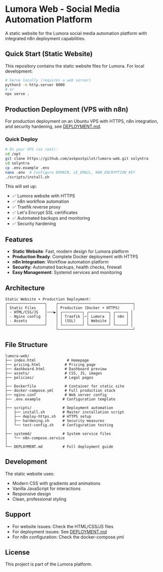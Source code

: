 # Lumora Web - Social Media Automation Platform

A static website for the Lumora social media automation platform with integrated n8n deployment capabilities.

## Quick Start (Static Website)

This repository contains the static website files for Lumora. For local development:

```bash
# Serve locally (requires a web server)
python3 -m http.server 8000
# or
npx serve .
```

## Production Deployment (VPS with n8n)

For production deployment on an Ubuntu VPS with HTTPS, n8n integration, and security hardening, see [DEPLOYMENT.md](DEPLOYMENT.md).

### Quick Deploy

```bash
# On your VPS (as root):
cd /opt
git clone https://github.com/askpostpilot/lumora-web.git solyntra
cd solyntra
cp .env.example .env
nano .env  # Configure DOMAIN, LE_EMAIL, N8N_ENCRYPTION_KEY
./scripts/install.sh
```

This will set up:
- ✅ Lumora website with HTTPS
- ✅ n8n workflow automation
- ✅ Traefik reverse proxy
- ✅ Let's Encrypt SSL certificates
- ✅ Automated backups and monitoring
- ✅ Security hardening

## Features

- **Static Website**: Fast, modern design for Lumora platform
- **Production Ready**: Complete Docker deployment with HTTPS
- **n8n Integration**: Workflow automation platform
- **Security**: Automated backups, health checks, firewall
- **Easy Management**: Systemd services and monitoring

## Architecture

```
Static Website + Production Deployment:
┌─────────────────┐    ┌──────────────────────────────────┐
│ Static Files    │    │ Production (Docker + HTTPS)      │
│ - HTML/CSS/JS   │───▶│ ┌─────────┐ ┌─────────┐ ┌─────┐ │
│ - Nginx config  │    │ │ Traefik │─│ Lumora  │ │ n8n │ │
│ - Assets        │    │ │ (SSL)   │ │ Website │ │     │ │
└─────────────────┘    │ └─────────┘ └─────────┘ └─────┘ │
                       └──────────────────────────────────┘
```

## File Structure

```
lumora-web/
├── index.html              # Homepage
├── pricing.html           # Pricing page
├── dashboard.html         # Dashboard preview
├── assets/                # CSS, JS, images
├── policies/              # Legal pages
│
├── Dockerfile             # Container for static site
├── docker-compose.yml     # Full production stack
├── nginx.conf             # Web server config
├── .env.example          # Configuration template
│
├── scripts/              # Deployment automation
│   ├── install.sh        # Master installation script
│   ├── deploy-https.sh   # HTTPS setup
│   ├── hardening.sh      # Security measures
│   └── test-config.sh    # Configuration testing
│
├── systemd/              # System service files
│   └── n8n-compose.service
│
└── DEPLOYMENT.md         # Full deployment guide
```

## Development

The static website uses:
- Modern CSS with gradients and animations
- Vanilla JavaScript for interactions
- Responsive design
- Clean, professional styling

## Support

- For website issues: Check the HTML/CSS/JS files
- For deployment issues: See [DEPLOYMENT.md](DEPLOYMENT.md)
- For n8n configuration: Check the docker-compose.yml

## License

This project is part of the Lumora platform.